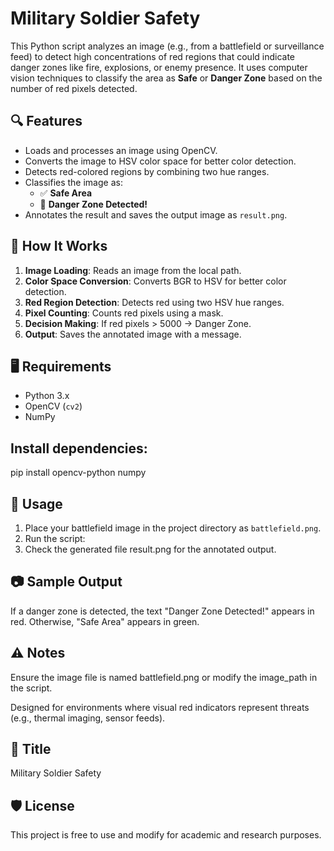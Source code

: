 # Military Soldier Safety

This Python script analyzes an image (e.g., from a battlefield or surveillance feed) to detect high concentrations of red regions that could indicate danger zones like fire, explosions, or enemy presence. It uses computer vision techniques to classify the area as **Safe** or **Danger Zone** based on the number of red pixels detected.

## 🔍 Features

- Loads and processes an image using OpenCV.
- Converts the image to HSV color space for better color detection.
- Detects red-colored regions by combining two hue ranges.
- Classifies the image as:
  - ✅ **Safe Area**
  - 🚨 **Danger Zone Detected!**
- Annotates the result and saves the output image as `result.png`.

## 🧠 How It Works

1. **Image Loading**: Reads an image from the local path.
2. **Color Space Conversion**: Converts BGR to HSV for better color detection.
3. **Red Region Detection**: Detects red using two HSV hue ranges.
4. **Pixel Counting**: Counts red pixels using a mask.
5. **Decision Making**: If red pixels > 5000 → Danger Zone.
6. **Output**: Saves the annotated image with a message.

## 🖥️ Requirements

- Python 3.x
- OpenCV (`cv2`)
- NumPy

## Install dependencies:
  pip install opencv-python numpy

## 🚀 Usage
1. Place your battlefield image in the project directory as `battlefield.png`.
2. Run the script:
3. Check the generated file result.png for the annotated output.
   
## 📷 Sample Output
If a danger zone is detected, the text "Danger Zone Detected!" appears in red.
Otherwise, "Safe Area" appears in green.

## ⚠️ Notes
Ensure the image file is named battlefield.png or modify the image_path in the script.

Designed for environments where visual red indicators represent threats (e.g., thermal imaging, sensor feeds).

## 📌 Title
Military Soldier Safety

## 🛡️ License
This project is free to use and modify for academic and research purposes.

